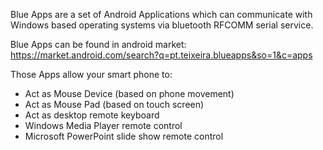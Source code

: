 Blue Apps are a set of Android Applications which can communicate with Windows based operating systems via bluetooth RFCOMM serial service.

Blue Apps can be found in android market:
https://market.android.com/search?q=pt.teixeira.blueapps&so=1&c=apps

Those Apps allow your smart phone to:
- Act as Mouse Device (based on phone movement)
- Act as Mouse Pad (based on touch screen)
- Act as desktop remote keyboard
- Windows Media Player remote control
- Microsoft PowerPoint slide show remote control
